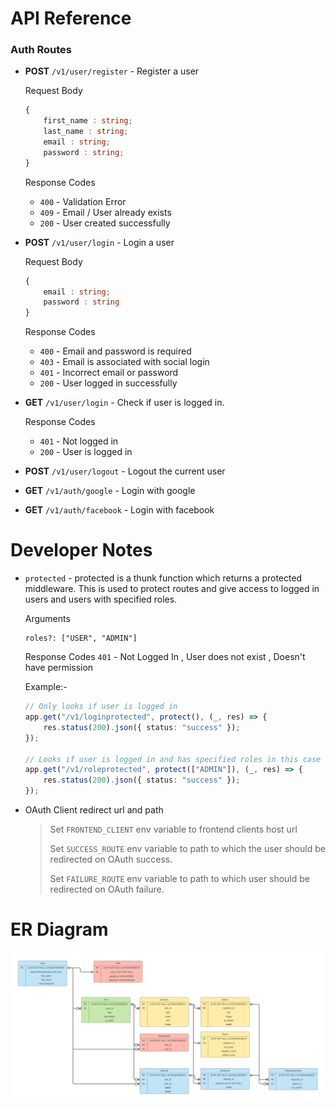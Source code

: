 # API Reference
### Auth Routes

- **POST** `/v1/user/register` - Register a user
    
    Request Body
    ```ts
    {
        first_name : string;
        last_name : string;
        email : string;
        password : string;
    }
    ```
    Response Codes
    - `400` - Validation Error
    - `409` - Email / User already exists
    - `200` - User created successfully 

- **POST** `/v1/user/login` - Login a user 

    Request Body
    ```ts
    {
        email : string;
        password : string
    }
    ```
    Response Codes
    - `400` - Email and password is required
    - `403` - Email is associated with social login
    - `401` - Incorrect email or password
    - `200` - User logged in successfully 

- **GET** `/v1/user/login` - Check if user is logged in.
    
    Response Codes
    - `401` - Not logged in
    - `200` - User is logged in

- **POST** `/v1/user/logout` - Logout the current user
  
- **GET** `/v1/auth/google` - Login with google

- **GET** `/v1/auth/facebook` - Login with facebook


# Developer Notes
- `protected` - protected is a thunk function which returns a protected middleware. This is used to protect routes and give access to logged in users and users with specified roles.
    
    Arguments
    ```
    roles?: ["USER", "ADMIN"] 
    ```
    Response Codes
    `401` - Not Logged In , User does not exist , Doesn't have permission

    Example:-
    ```ts
    // Only looks if user is logged in
    app.get("/v1/loginprotected", protect(), (_, res) => {
	    res.status(200).json({ status: "success" });
    });

    // Looks if user is logged in and has specified roles in this case "ADMIN"
    app.get("/v1/roleprotected", protect(["ADMIN"]), (_, res) => {
	    res.status(200).json({ status: "success" });
    });
    ```
- OAuth Client redirect url and path
  > Set `FRONTEND_CLIENT` env variable to frontend clients host url
  > 
  > Set `SUCCESS_ROUTE` env variable to path to which the user should be redirected on OAuth success.
  >
  > Set `FAILURE_ROUTE` env variable to path to which user should be redirected on OAuth failure.

# ER Diagram

![Er Diagram](./er.svg)
